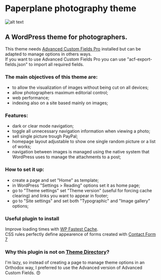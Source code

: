 # Paperplane photography theme

![alt text](https://raw.githubusercontent.com/username/projectname/branch/path/to/img.png)

## A WordPress theme for photographers.
This theme needs [Advanced Custom Fields Pro](https://www.advancedcustomfields.com/pro/ "Advanced Custom Fields Pro") installed but can be adapted to manage options in others ways.<br/>
If you want to use Advanced Custom Fields Pro you can use "acf-export-fields.json" to import all required fields.<br/>
### The main objectives of this theme are:
* to allow the visualization of images without being cut on all devices;
* allow photographers maximum editorial control;
* web performance;
* indexing also on a site based mainly on images;

### Features:
* dark or clear mode navigation;
* toggle all unnecessary navigation information when viewing a photo;
* sell single picture trough PayPal;
* homepage layout adjustable to show one single random picture or a list of works;
* navigation between images is managed using the native system that WordPress uses to manage the attachments to a post;

### How to set it up:
* create a page and set "Home" as template;
* in WordPress "Settings > Reading" options set it as home page;
* go to "Theme settings" set "Theme version" (useful for forcing cache clearing) and links you want to appear in footer;
* go to "Site settings" and set both "Typographic" and "Image gallery" options;

### Useful plugin to install
Improve loading times with [WP Fastest Cache](https://it.wordpress.org/plugins/wp-fastest-cache/ "WP Fastest Cache").<br/>
CSS rules perfectly define appearence of forms created with [Contact Form 7](https://it.wordpress.org/plugins/contact-form-7/ "Contact Form 7")

### Why this plugin is not on [Theme Directory](https://wordpress.org/themes/ "Theme Directory")?
I'm lazy, so instead of creating a page to manage theme options in an Orthodox way, I preferred to use the Advanced version of Advanced Custom Fields. :heart_eyes:
